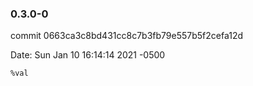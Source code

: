 ### 0.3.0-0

commit 0663ca3c8bd431cc8c7b3fb79e557b5f2cefa12d

Date:   Sun Jan 10 16:14:14 2021 -0500

    %val

